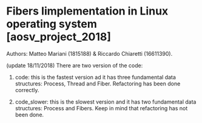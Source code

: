 # Fibers Iimplementation in Linux operating system [aosv_project_2018]
Authors: Matteo Mariani (1815188) &amp; Riccardo Chiaretti (16611390).

(update 18/11/2018)
There are two version of the code:
1) code: this is the fastest version ad it has three fundamental data structures: Process, Thread and Fiber. Refactoring has been done correctly.

2) code_slower: this is the slowest version and it has two fundamental data structures: Process and Fibers. Keep in mind that refactoring has not been done.
